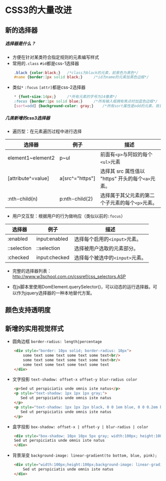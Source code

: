 # CSS3的大量改进

## 新的选择器

##### 选择器是什么？

* 方便在针对某类符合指定规则的元素编写样式
* 常用的`.class` `#id`都是css-1选择器

```css
	.black {color:black;}	/*class为black的元素，前景色为黑色*/
    #name {border:1px solid black;}		/*id为name的元素加黑色边框*/
```

* 类似`*` `:focus` `[attr]`都是css-2选择器

```css
	* {font-size:14px;}		/*所有元素的字号为14像素*/
	:focus {border:1px solid blue;}		/*所有输入框拥有焦点时加蓝色边框*/
    [sort=odd] {background-color: gray;}	/*所有sort属性是odd的元素，背景色为灰色*/
```

##### 几类新增的css3选择器

* 遍历型：在元素遍历过程中进行选择

| 选择器 | 例子 | 描述 |
| ------ | ------ | ------ |
| element1~element2 | p~ul | 前面有`<p>`与阿奴的每个`<ul>`元素 |
| [attribute^=value] | a[src^="https"] | 选择其 src 属性值以 "https" 开头的每个`<a>`元素。 |
| :nth-child(n) | p:nth-child(2) | 选择属于其父元素的第二个子元素的每个`<p>`元素。 |

* 用户交互型：根据用户的行为做响应（类似以前的`:focus`）

| 选择器 | 例子 | 描述 |
| ------ | ------ | ------ |
| :enabled | input:enabled | 选择每个启用的`<input>`元素。 |
| ::selection | ::selection | 选择被用户选取的元素部分。 |
| :checked | input:checked | 选择每个被选中的`<input>`元素。 |

* 完整的选择器列表：http://www.w3school.com.cn/cssref/css_selectors.ASP

* 在js脚本里使用DomElement.querySelector()，可以动态的运行选择器。可以作为jquery选择器的一种本地替代方案。

## 颜色支持透明度

## 新增的实用视觉样式

* 圆角边框 `border-radius: length|percentage`

```html
	<div style="border: 10px solid; border-radius: 10px">
    	some text some text some text some text<br/>
        some text some text some text some text<br/>
        some text some text some text some text
    </div>
```

* 文字投影 `text-shadow: offset-x offset-y blur-radius color`

```html
    <p>Sed ut perspiciatis unde omnis iste natus</p>
    <p style="text-shadow: 1px 1px 1px gray;">
       Sed ut perspiciatis unde omnis iste natus
    </p>
    <p style="text-shadow: 1px 1px 2px black, 0 0 1em blue, 0 0 0.2em blue;">
       Sed ut perspiciatis unde omnis iste natus
    </p>
```

* 盒字投影 `box-shadow: offset-x | offset-y | blur-radius | color`

```html
    <div style="box-shadow: 10px 10px 5px gray; width:100px; height:100px; border: 1px solid black;">
    Sed ut perspiciatis unde omnis iste natus
    </div>
```

* 背景渐变 `background-image: linear-gradient(to bottom, blue, pink);`

```html
	<div style="width:100px;height:100px;background-image: linear-gradient(to bottom, blue, pink);">
    	Sed ut perspiciatis unde omnis iste natus
    </div>
```